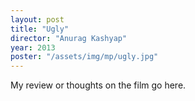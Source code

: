 ```yaml
---
layout: post
title: "Ugly"
director: "Anurag Kashyap"
year: 2013
poster: "/assets/img/mp/ugly.jpg"
---
```


My review or thoughts on the film go here.
